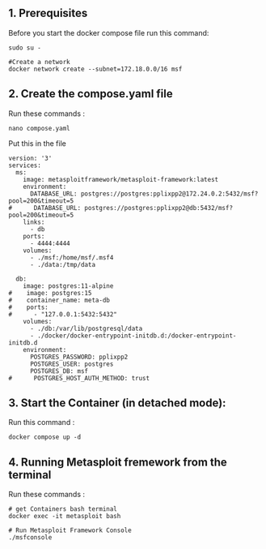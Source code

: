 ## 1. Prerequisites
Before you start the docker compose file run this command:
```
sudo su -

#Create a network
docker network create --subnet=172.18.0.0/16 msf
```
## 2. Create the compose.yaml file
Run these commands :
```
nano compose.yaml
```

Put this in the file
```
version: '3'
services:
  ms:
    image: metasploitframework/metasploit-framework:latest
    environment:
      DATABASE_URL: postgres://postgres:pplixpp2@172.24.0.2:5432/msf?pool=200&timeout=5
#      DATABASE_URL: postgres://postgres:pplixpp2@db:5432/msf?pool=200&timeout=5
    links:
      - db
    ports:
      - 4444:4444
    volumes:
      - ./msf:/home/msf/.msf4
      - ./data:/tmp/data

  db:
    image: postgres:11-alpine
#    image: postgres:15
#    container_name: meta-db
#    ports:
#      - "127.0.0.1:5432:5432"
    volumes:
      - ./db:/var/lib/postgresql/data
      - ./docker/docker-entrypoint-initdb.d:/docker-entrypoint-initdb.d
    environment:
      POSTGRES_PASSWORD: pplixpp2
      POSTGRES_USER: postgres
      POSTGRES_DB: msf
#      POSTGRES_HOST_AUTH_METHOD: trust
```

## 3. Start the Container (in detached mode):
Run this command :
```
docker compose up -d
```
## 4. Running Metasploit fremework from the terminal
Run these commands :
```
# get Containers bash terminal
docker exec -it metasploit bash

# Run Metasploit Framework Console
./msfconsole
```

